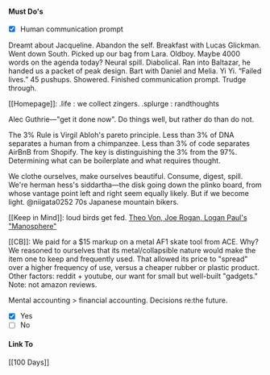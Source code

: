 #### Must Do's

- [x] Human communication prompt

Dreamt about Jacqueline. Abandon the self. Breakfast with Lucas Glickman. Went down South. Picked up our bag from Lara. Oldboy. Maybe 4000 words on the agenda today? Neural spill. Diabolical. Ran into Baltazar, he handed us a packet of peak design. Bart with Daniel and Melia. Yi Yi. “Failed lives.” 45 pushups. Showered. Finished communication prompt. Trudge through.

[[Homepage]]:
.life : we collect zingers.
.splurge : randthoughts

Alec Guthrie—"get it done now".
Do things well, but rather do than do not.

The 3% Rule is Virgil Abloh's pareto principle.
Less than 3% of DNA separates a human from a chimpanzee.
Less than 3% of code separates AirBnB from Shopify. 
The key is distinguishing the 3% from the 97%.
Determining what can be boilerplate and what requires thought.

We clothe ourselves, make ourselves beautiful.
Consume, digest, spill. 
We're herman hess's siddartha—the disk going down the plinko board, from whose vantage point left and right seem equally likely. 
But if we become light. 
@niigata0252 70s Japanese mountain bikers.

[[Keep in Mind]]: loud birds get fed.
[Theo Von, Joe Rogan, Logan Paul's "Manosphere"](https://www.ft.com/content/9f2be125-ba1b-4062-ab2d-4b2977db20b0?accessToken=zwAAAZU9jTOXkdOfK-EluhtAYtOrLUspd9sgsAE.MEUCIQCYE_ksim7CV52eM5nrWLSRhSANBFIb1DQxGCOSVudr1QIgM3q7r0pYi-gbrlQRqiOoRcfnw55aMZjRQe7C1Kpw-Xo&segmentId=9f2be125-ba1b-4062-ab2d-4b2977db20b0&fbclid=PAZXh0bgNhZW0CMTEAAaayuoFWAJsgBD8Y5KZrnhdnlRyx-znWOGCHoQvhCYuf1cE7pOWAUjrRRgI_aem_SYsoOok6elfohdTg8zq9tQ)

[[CB]]:  We paid for a $15 markup on a metal AF1 skate tool from ACE. Why? We reasoned to ourselves that its metal/collapsible nature would make the item one to keep and frequently used. That allowed its price to "spread" over a higher frequency of use, versus a cheaper rubber or plastic product. Other factors: reddit + youtube, our want for small but well-built "gadgets." Note: not amazon reviews.

Mental accounting > financial accounting.
Decisions re:the future.

- [x] Yes
- [ ] No
#### Link To
[[100 Days]]
